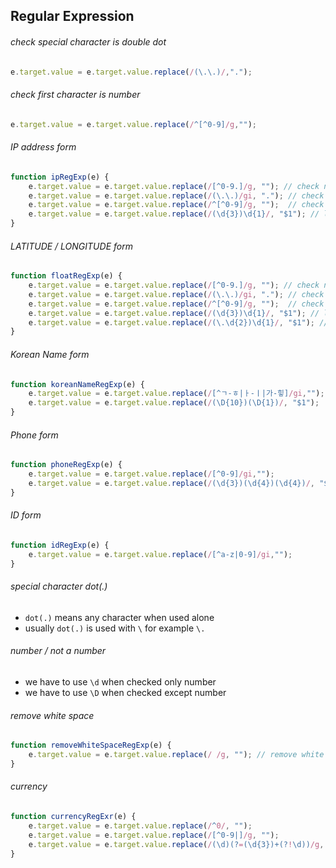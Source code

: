 ## Regular Expression
###### check special character is double dot
```js
e.target.value = e.target.value.replace(/(\.\.)/,".");
```
###### check first character is number
```js
e.target.value = e.target.value.replace(/^[^0-9]/g,"");
```
###### IP address form
```js
function ipRegExp(e) {
	e.target.value = e.target.value.replace(/[^0-9.]/g, ""); // check number and dot
	e.target.value = e.target.value.replace(/(\.\.)/gi, "."); // check double dot
	e.target.value = e.target.value.replace(/^[^0-9]/g, "");  // check first value is number
	e.target.value = e.target.value.replace(/(\d{3})\d{1}/, "$1"); // limit character length 3 before dot
}
```
###### LATITUDE / LONGITUDE form
```js
function floatRegExp(e) {
	e.target.value = e.target.value.replace(/[^0-9.]/g, ""); // check number and dot
	e.target.value = e.target.value.replace(/(\.\.)/gi, "."); // check double dot
	e.target.value = e.target.value.replace(/^[^0-9]/g, "");  // check first value is number
	e.target.value = e.target.value.replace(/(\d{3})\d{1}/, "$1"); // limit character length 3 before dot
	e.target.value = e.target.value.replace(/(\.\d{2})\d{1}/, "$1"); // limit character length 2 after dot
}
```
###### Korean Name form
```js
function koreanNameRegExp(e) {
	e.target.value = e.target.value.replace(/[^ㄱ-ㅎ|ㅏ-ㅣ|가-힣]/gi,"");
	e.target.value = e.target.value.replace(/(\D{10})(\D{1})/, "$1");
}
```
###### Phone form
```js
function phoneRegExp(e) {
	e.target.value = e.target.value.replace(/[^0-9]/gi,"");
	e.target.value = e.target.value.replace(/(\d{3})(\d{4})(\d{4})/, "$1-$2-$3");
}
```
###### ID form
```js
function idRegExp(e) {
	e.target.value = e.target.value.replace(/[^a-z|0-9]/gi,"");
}
```
###### special character dot(.)
- `dot(.)` means any character when used alone
- usually `dot(.)` is used with `\` for example `\.`
  
###### number / not a number
- we have to use `\d` when checked only number
- we have to use `\D` when checked except number
  
###### remove white space
```js
function removeWhiteSpaceRegExp(e) {
	e.target.value = e.target.value.replace(/ /g, ""); // remove white space
}
```
  
###### currency
```js
function currencyRegExr(e) {
    e.target.value = e.target.value.replace(/^0/, "");
    e.target.value = e.target.value.replace(/[^0-9|]/g, "");
    e.target.value = e.target.value.replace(/(\d)(?=(\d{3})+(?!\d))/g, "$1,");
}
```
